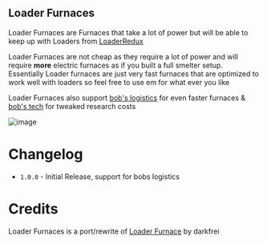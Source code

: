 ## Loader Furnaces
Loader Furnaces are Furnaces that take a lot of power but will be able to keep up with Loaders from [LoaderRedux](https://github.com/Yousei9/Loader-Redux)  

Loader Furnaces are not cheap as they require a lot of power and will require **more** electric furnaces as if you built a full smelter setup.  
Essentially Loader furnaces are just very fast furnaces that are optimized to work well with loaders so feel free to use em for what ever you like


Loader Furnaces also support [bob's logistics](https://mods.factorio.com/mods/Bobingabout/boblogistics) for even faster furnaces & [bob's tech](https://mods.factorio.com/mods/Bobingabout/bobtech) for tweaked research costs


![image](https://fred.moe/dha.png)
# Changelog
 - `1.0.0` - Initial Release, support for bobs logistics

# Credits
Loader Furnaces is a port/rewrite of [Loader Furnace](https://mods.factorio.com/mods/darkfrei/Loader-Furnace) by darkfrei
